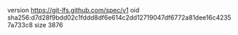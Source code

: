 version https://git-lfs.github.com/spec/v1
oid sha256:d7d28f9bdd02c1fddd8df6e614c2dd12719047df6772a81dee16c42357a733c8
size 3876
